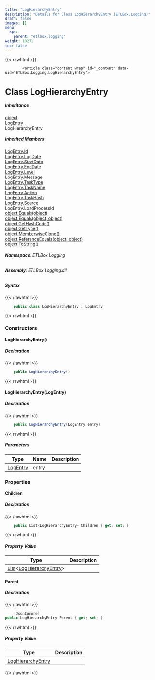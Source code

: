```yaml
---
title: "LogHierarchyEntry"
description: "Details for Class LogHierarchyEntry (ETLBox.Logging)"
draft: false
images: []
menu:
  api:
    parent: "etlbox.logging"
weight: 10271
toc: false
---
```


{{< rawhtml >}}

            <article class="content wrap" id="_content" data-uid="ETLBox.Logging.LogHierarchyEntry">
  <h1 id="ETLBox_Logging_LogHierarchyEntry" data-uid="ETLBox.Logging.LogHierarchyEntry" class="text-break">Class LogHierarchyEntry
</h1>
  <div class="markdown level0 summary"></div>
  <div class="markdown level0 conceptual"></div>
  <div class="inheritance">
    <h5>Inheritance</h5>
    <div class="level0"><a class="xref" href="https://learn.microsoft.com/dotnet/api/system.object">object</a></div>
    <div class="level1"><a class="xref" href="/api/etlbox.logging/logentry">LogEntry</a></div>
    <div class="level2"><span class="xref">LogHierarchyEntry</span></div>
  </div>
  <div class="inheritedMembers">
    <h5>Inherited Members</h5>
    <div>
      <a class="xref" href="/api/etlbox.logging/logentry#ETLBox_Logging_LogEntry_Id">LogEntry.Id</a>
    </div>
    <div>
      <a class="xref" href="/api/etlbox.logging/logentry#ETLBox_Logging_LogEntry_LogDate">LogEntry.LogDate</a>
    </div>
    <div>
      <a class="xref" href="/api/etlbox.logging/logentry#ETLBox_Logging_LogEntry_StartDate">LogEntry.StartDate</a>
    </div>
    <div>
      <a class="xref" href="/api/etlbox.logging/logentry#ETLBox_Logging_LogEntry_EndDate">LogEntry.EndDate</a>
    </div>
    <div>
      <a class="xref" href="/api/etlbox.logging/logentry#ETLBox_Logging_LogEntry_Level">LogEntry.Level</a>
    </div>
    <div>
      <a class="xref" href="/api/etlbox.logging/logentry#ETLBox_Logging_LogEntry_Message">LogEntry.Message</a>
    </div>
    <div>
      <a class="xref" href="/api/etlbox.logging/logentry#ETLBox_Logging_LogEntry_TaskType">LogEntry.TaskType</a>
    </div>
    <div>
      <a class="xref" href="/api/etlbox.logging/logentry#ETLBox_Logging_LogEntry_TaskName">LogEntry.TaskName</a>
    </div>
    <div>
      <a class="xref" href="/api/etlbox.logging/logentry#ETLBox_Logging_LogEntry_Action">LogEntry.Action</a>
    </div>
    <div>
      <a class="xref" href="/api/etlbox.logging/logentry#ETLBox_Logging_LogEntry_TaskHash">LogEntry.TaskHash</a>
    </div>
    <div>
      <a class="xref" href="/api/etlbox.logging/logentry#ETLBox_Logging_LogEntry_Source">LogEntry.Source</a>
    </div>
    <div>
      <a class="xref" href="/api/etlbox.logging/logentry#ETLBox_Logging_LogEntry_LoadProcessId">LogEntry.LoadProcessId</a>
    </div>
    <div>
      <a class="xref" href="https://learn.microsoft.com/dotnet/api/system.object.equals#system-object-equals(system-object)">object.Equals(object)</a>
    </div>
    <div>
      <a class="xref" href="https://learn.microsoft.com/dotnet/api/system.object.equals#system-object-equals(system-object-system-object)">object.Equals(object, object)</a>
    </div>
    <div>
      <a class="xref" href="https://learn.microsoft.com/dotnet/api/system.object.gethashcode">object.GetHashCode()</a>
    </div>
    <div>
      <a class="xref" href="https://learn.microsoft.com/dotnet/api/system.object.gettype">object.GetType()</a>
    </div>
    <div>
      <a class="xref" href="https://learn.microsoft.com/dotnet/api/system.object.memberwiseclone">object.MemberwiseClone()</a>
    </div>
    <div>
      <a class="xref" href="https://learn.microsoft.com/dotnet/api/system.object.referenceequals">object.ReferenceEquals(object, object)</a>
    </div>
    <div>
      <a class="xref" href="https://learn.microsoft.com/dotnet/api/system.object.tostring">object.ToString()</a>
    </div>
  </div>
<h6><strong>Namespace</strong>: ETLBox.Logging</h6>
  <h6><strong>Assembly</strong>: ETLBox.Logging.dll</h6>
  <h5 id="ETLBox_Logging_LogHierarchyEntry_syntax">Syntax</h5>
{{< /rawhtml >}}

```C#
    public class LogHierarchyEntry : LogEntry
```

{{< rawhtml >}}
  <h3 id="constructors">Constructors
</h3>
  <a id="ETLBox_Logging_LogHierarchyEntry__ctor_" data-uid="ETLBox.Logging.LogHierarchyEntry.#ctor*"></a>
  <h4 id="ETLBox_Logging_LogHierarchyEntry__ctor" data-uid="ETLBox.Logging.LogHierarchyEntry.#ctor">LogHierarchyEntry()</h4>
  <div class="markdown level1 summary"></div>
  <div class="markdown level1 conceptual"></div>
  <h5 class="declaration">Declaration</h5>
{{< /rawhtml >}}

```C#
    public LogHierarchyEntry()
```

{{< rawhtml >}}
  <a id="ETLBox_Logging_LogHierarchyEntry__ctor_" data-uid="ETLBox.Logging.LogHierarchyEntry.#ctor*"></a>
  <h4 id="ETLBox_Logging_LogHierarchyEntry__ctor_ETLBox_Logging_LogEntry_" data-uid="ETLBox.Logging.LogHierarchyEntry.#ctor(ETLBox.Logging.LogEntry)">LogHierarchyEntry(LogEntry)</h4>
  <div class="markdown level1 summary"></div>
  <div class="markdown level1 conceptual"></div>
  <h5 class="declaration">Declaration</h5>
{{< /rawhtml >}}

```C#
    public LogHierarchyEntry(LogEntry entry)
```

{{< rawhtml >}}
  <h5 class="parameters">Parameters</h5>
  <table class="table table-bordered table-condensed">
    <thead>
      <tr>
        <th>Type</th>
        <th>Name</th>
        <th>Description</th>
      </tr>
    </thead>
    <tbody>
      <tr>
        <td><a class="xref" href="/api/etlbox.logging/logentry">LogEntry</a></td>
        <td><span class="parametername">entry</span></td>
        <td></td>
      </tr>
    </tbody>
  </table>
  <h3 id="properties">Properties
</h3>
  <a id="ETLBox_Logging_LogHierarchyEntry_Children_" data-uid="ETLBox.Logging.LogHierarchyEntry.Children*"></a>
  <h4 id="ETLBox_Logging_LogHierarchyEntry_Children" data-uid="ETLBox.Logging.LogHierarchyEntry.Children">Children</h4>
  <div class="markdown level1 summary"></div>
  <div class="markdown level1 conceptual"></div>
  <h5 class="declaration">Declaration</h5>
{{< /rawhtml >}}

```C#
    public List<LogHierarchyEntry> Children { get; set; }
```

{{< rawhtml >}}
  <h5 class="propertyValue">Property Value</h5>
  <table class="table table-bordered table-condensed">
    <thead>
      <tr>
        <th>Type</th>
        <th>Description</th>
      </tr>
    </thead>
    <tbody>
      <tr>
        <td><a class="xref" href="https://learn.microsoft.com/dotnet/api/system.collections.generic.list-1">List</a>&lt;<a class="xref" href="/api/etlbox.logging/loghierarchyentry">LogHierarchyEntry</a>&gt;</td>
        <td></td>
      </tr>
    </tbody>
  </table>
  <a id="ETLBox_Logging_LogHierarchyEntry_Parent_" data-uid="ETLBox.Logging.LogHierarchyEntry.Parent*"></a>
  <h4 id="ETLBox_Logging_LogHierarchyEntry_Parent" data-uid="ETLBox.Logging.LogHierarchyEntry.Parent">Parent</h4>
  <div class="markdown level1 summary"></div>
  <div class="markdown level1 conceptual"></div>
  <h5 class="declaration">Declaration</h5>
{{< /rawhtml >}}

```C#
    [JsonIgnore]
public LogHierarchyEntry Parent { get; set; }
```

{{< rawhtml >}}
  <h5 class="propertyValue">Property Value</h5>
  <table class="table table-bordered table-condensed">
    <thead>
      <tr>
        <th>Type</th>
        <th>Description</th>
      </tr>
    </thead>
    <tbody>
      <tr>
        <td><a class="xref" href="/api/etlbox.logging/loghierarchyentry">LogHierarchyEntry</a></td>
        <td></td>
      </tr>
    </tbody>
  </table>

{{< /rawhtml >}}
